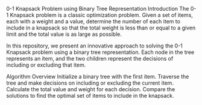 0-1 Knapsack Problem using Binary Tree Representation
Introduction
The 0-1 Knapsack problem is a classic optimization problem. Given a set of items, each with a weight and a value, determine the number of each item to include in a knapsack so that the total weight is less than or equal to a given limit and the total value is as large as possible.

In this repository, we present an innovative approach to solving the 0-1 Knapsack problem using a binary tree representation. Each node in the tree represents an item, and the two children represent the decisions of including or excluding that item.

Algorithm Overview
Initialize a binary tree with the first item.
Traverse the tree and make decisions on including or excluding the current item.
Calculate the total value and weight for each decision.
Compare the solutions to find the optimal set of items to include in the knapsack.
